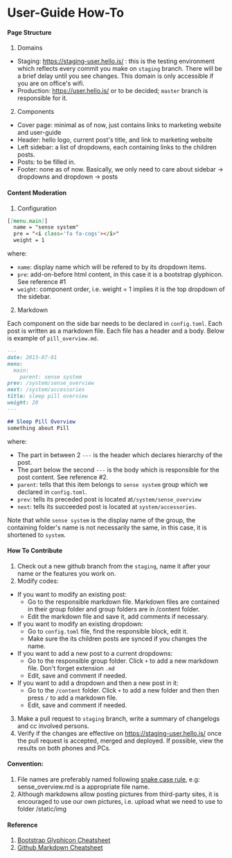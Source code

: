 User-Guide How-To
=================

####  Page Structure

1. Domains
 - Staging: https://staging-user.hello.is/ : this is the testing environment which reflects every commit you make on `staging` branch. There will be a brief delay until you see changes. This domain is only accessible if you are on office's wifi.
 - Production: https://user.hello.is/ or to be decided; `master` branch is responsible for it.

2. Components
 - Cover page: minimal as of now, just contains links to marketing website and user-guide
 - Header: hello logo, current post's title, and link to marketing website
 - Left sidebar: a list of dropdowns, each containing links to the children posts.
 - Posts: to be filled in.
 - Footer: none as of now.
 Basically, we only need to care about sidebar -> dropdowns and dropdown -> posts
 
#### Content Moderation

1. Configuration
  ```md
  [[menu.main]]
    name = "sense system"
    pre = "<i class='fa fa-cogs'></i>"
    weight = 1
  ```
where:
  - `name`: display name which will be refered to by its dropdown items.
  - `pre`: add-on-before html content, in this case it is a bootstrap glyphicon. See reference #1
  - `weight`: component order, i.e. weight = 1 implies it is the top dropdown of the sidebar.

2. Markdown

  Each component on the side bar needs to be declared in `config.toml`. 
  Each post is written as a markdown file. 
  Each file has a header and a body. Below is example of `pill_overview.md`.
  
  ```md
  ---
  date: 2013-07-01
  menu:
    main:
      parent: sense system
  prev: /system/sense_overview
  next: /system/accessories
  title: sleep pill overview
  weight: 20
  ---

  ## Sleep Pill Overview
  something about Pill
  ```
  where:
  - The part in between 2 `---` is the header which declares hierarchy of the post.
  - The part below the second `---` is the body which is responsible for the post content. See reference #2.
  - `parent`: tells that this item belongs to `sense system` group which we declared in `config.toml`. 
  - `prev`: tells its preceded post is located at`/system/sense_overview` 
  - `next`: tells its succeeded post is located at `system/accessories`. 
 
  Note that while `sense system` is the display name of the group, the containing folder's name is not necessarily   the same, in this case, it is shortened to `system`.

#### How To Contribute

1. Check out a new github branch from the `staging`, name it after your name or the features you work on.
2. Modify codes:
  - If you want to modify an existing post: 
    - Go to the responsible markdown file. Markdown files are contained in their group folder and group folders are in /content folder.
    - Edit the markdown file and save it, add comments if necessary.
  - If you want to modify an existing dropdown:
    - Go to `config.toml` file, find the responsible block, edit it.
    -  Make sure the its children posts are synced if you changes the name.
  - If you want to add a new post to a current dropdowns:
    - Go to the responsible group folder. Click `+` to add a new markdown file. Don't forget extension `.md`
    - Edit, save and comment if needed.
  - If you want to add a dropdown and then a new post in it:
    - Go to the `/content` folder. Click `+` to add a new folder and then then press `/` to add a markdown file.
    - Edit, save and comment if needed.
3. Make a pull request to `staging` branch, write a summary of changelogs and cc involved persons.
4. Verify if the changes are effective on https://staging-user.hello.is/ once the pull request is accepted, merged and deployed. If possible, view the results on both phones and PCs.

#### Convention:

1. File names are preferably named following [snake case rule](http://en.wikipedia.org/wiki/Snake_case), e.g: sense_overview.md is a appropriate file name.
2. Although markdowns allow posting pictures from third-party sites, it is encouraged to use our own pictures, i.e. upload what we need to use to folder /static/img 

#### Reference

1. [Bootstrap Glyphicon Cheatsheet](http://fortawesome.github.io/Font-Awesome/icons/)
2. [Github Markdown Cheatsheet](https://github.com/adam-p/markdown-here/wiki/Markdown-Cheatsheet)
